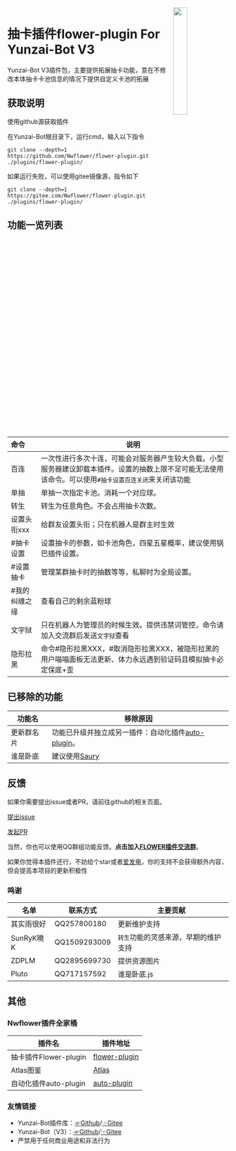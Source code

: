 <img decoding="async" align=right src="resources/img/logo_flower_plugin.png" width="25%">

# 抽卡插件flower-plugin For Yunzai-Bot V3

Yunzai-Bot V3插件包，主要提供拓展抽卡功能，意在不修改本体抽卡卡池信息的情况下提供自定义卡池的拓展

## 获取说明

使用github源获取插件

在Yunzai-Bot根目录下，运行cmd，输入以下指令

```
git clone --depth=1 https://github.com/Nwflower/flower-plugin.git ./plugins/flower-plugin/
```

如果运行失败，可以使用gitee镜像源，指令如下

```
git clone --depth=1 https://gitee.com/Nwflower/flower-plugin.git ./plugins/flower-plugin/
```

## 功能一览列表

| 命令| 说明|
|:--------|------------|
| 百连 | 一次性进行多次十连，可能会对服务器产生较大负载。小型服务器建议卸载本插件。设置的抽数上限不足可能无法使用该命令。可以使用`#抽卡设置百连关闭`来关闭该功能 |
| 单抽 | 单抽一次指定卡池。消耗一个对应球。 |
| 转生 | 转生为任意角色。不会占用抽卡次数。 |
| 设置头衔xxx | 给群友设置头衔；只在机器人是群主时生效|
| #抽卡设置   | 设置抽卡的参数，如卡池角色，四星五星概率，建议使用锅巴插件设置。 |
| #设置抽卡   | 管理某群抽卡时的抽数等等，私聊时为全局设置。 |
| #我的纠缠之缘 | 查看自己的剩余蓝粉球 |
| 文字狱 | 只在机器人为管理员的时候生效。提供违禁词管控，命令请加入交流群后发送`文字狱`查看 |
| 隐形拉黑 | 命令#隐形拉黑XXX，#取消隐形拉黑XXX，被隐形拉黑的用户喵喵面板无法更新、体力永远遇到验证码且模拟抽卡必定保底+歪 |

## 已移除的功能

| 功能名     | 移除原因                                                     |
| ---------- | ------------------------------------------------------------ |
| 更新群名片 | 功能已升级并独立成另一插件：自动化插件[auto-plugin](https://gitee.com/Nwflower/auto-plugin)。 |
| 谁是卧底   | 建议使用[Saury](https://gitee.com/Saury-loser/Saury)         |

## 反馈

如果你需要提出issue或者PR，请前往github的相关页面。

[提出issue](https://github.com/Nwflower/flower-plugin/issues)

[发起PR](https://github.com/Nwflower/flower-plugin/pulls)

当然，你也可以使用QQ群组功能反馈。**点击加入[FLOWER插件交流群](https://qm.qq.com/cgi-bin/qm/qr?k=XOTZhBWpv68F1sfsMIzKJpg28NBPKJgg&jump_from=webapi&authKey=/XagQoLiUhOi+t67MCkWOSRLlXe+ywVmrkCHdoD3CjwqNzAUYspTrqYklkwb3W0R)**。

如果你觉得本插件还行，不妨给个star或者[爱发电](https://afdian.net/a/Nwflower)，你的支持不会获得额外内容，但会提高本项目的更新积极性

### 鸣谢

| 名单     | 联系方式     | 主要贡献     |
| -------- | ------------ | ------------ |
| 其实雨很好 | QQ257800180 | 更新维护支持|
| SunRyK曉K | QQ1509293009 | `转生`功能的灵感来源，早期的维护支持 |
| ZDPLM    | QQ2895699730 | 提供资源图片 |
| Pluto    | QQ717157592  | 谁是卧底.js  |

## 其他

### Nwflower插件全家桶

| 插件名                | 插件地址                                                  |
| --------------------- | --------------------------------------------------------- |
| 抽卡插件Flower-plugin | [flower-plugin](https://gitee.com/Nwflower/flower-plugin) |
| Atlas图鉴             | [Atlas](https://gitee.com/Nwflower/atlas)                 |
| 自动化插件auto-plugin | [auto-plugin](https://gitee.com/Nwflower/auto-plugin)     |

### 友情链接

* Yunzai-Bot插件库：[☞Github](https://github.com/yhArcadia/Yunzai-Bot-plugins-index)/[☞Gitee](https://gitee.com/yhArcadia/Yunzai-Bot-plugins-index)
* Yunzai-Bot（V3）：[☞Github](https://github.com/Le-niao/Yunzai-Bot)/[☞Gitee](https://gitee.com/Le-niao/Yunzai-Bot) 
* 严禁用于任何商业用途和非法行为
